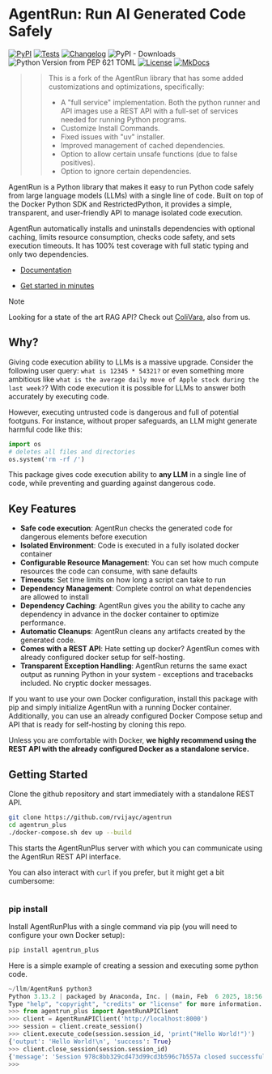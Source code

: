 # AgentRun: Run AI Generated Code Safely

[![PyPI](https://img.shields.io/pypi/v/agentrun.svg)](https://pypi.org/project/agentrun/)
[![Tests](https://github.com/jonathan-adly/agentrun/actions/workflows/test.yml/badge.svg)](https://github.com/jonathan-adly/agentrun/actions/workflows/test.yml)
[![Changelog](https://img.shields.io/github/v/release/jonathan-adly/agentrun?include_prereleases&label=changelog)](https://github.com/jonathan-adly/agentrun/releases)
![PyPI - Downloads](https://img.shields.io/pypi/dm/agentrun)
![Python Version from PEP 621 TOML](https://img.shields.io/python/required-version-toml?tomlFilePath=https%3A%2F%2Fraw.githubusercontent.com%2FJonathan-Adly%2FAgentRun%2Fdevelop%2Fpyproject.toml)
[![License](https://img.shields.io/badge/license-Apache%202.0-blue.svg)](https://github.com/jonathan-adly/agentrun/blob/main/LICENSE)
[![MkDocs](https://img.shields.io/badge/MkDocs-526CFE?logo=materialformkdocs&logoColor=fff)](https://jonathan-adly.github.io/AgentRun/)

>> This is a fork of the AgentRun library that has some added customizations and optimizations, specifically:
>>
>> - A "full service" implementation. Both the python runner and API images use a REST API with a full-set of services needed for running Python programs.
>> - Customize Install Commands.
>> - Fixed issues with "uv" installer.
>> - Improved management of cached dependencies.
>> - Option to allow certain unsafe functions (due to false positives).
>> - Option to ignore certain dependencies.

AgentRun is a Python library that makes it easy to run Python code safely from large language models (LLMs) with a single line of code. Built on top of the Docker Python SDK and RestrictedPython, it provides a simple, transparent, and user-friendly API to manage isolated code execution.

AgentRun automatically installs and uninstalls dependencies with optional caching, limits resource consumption, checks code safety, and sets execution timeouts. It has 100% test coverage with full static typing and only two dependencies.

- [Documentation](https://jonathan-adly.github.io/AgentRun/)

- [Get started in minutes](#getting-started)

> [!NOTE]
> Looking for a state of the art RAG API? Check out [ColiVara](https://github.com/tjmlabs/ColiVara), also from us.

## Why?

Giving code execution ability to LLMs is a massive upgrade. Consider the following user query: `what is 12345 * 54321?` or even something more ambitious like `what is the average daily move of Apple stock during the last week?`? With code execution it is possible for LLMs to answer both accurately by executing code.

However, executing untrusted code is dangerous and full of potential footguns. For instance, without proper safeguards, an LLM might generate harmful code like this:

```python
import os
# deletes all files and directories
os.system('rm -rf /')
```

This package gives code execution ability to **any LLM** in a single line of code, while preventing and guarding against dangerous code.


## Key Features

- **Safe code execution**: AgentRun checks the generated code for dangerous elements before execution
- **Isolated Environment**: Code is executed in a fully isolated docker container
- **Configurable Resource Management**: You can set how much compute resources the code can consume, with sane defaults
- **Timeouts**: Set time limits on how long a script can take to run 
- **Dependency Management**: Complete control on what dependencies are allowed to install
- **Dependency Caching**: AgentRun gives you the ability to cache any dependency in advance in the docker container to optimize performance.
- **Automatic Cleanups**: AgentRun cleans any artifacts created by the generated code.
- **Comes with a REST API**: Hate setting up docker? AgentRun comes with already configured docker setup for self-hosting.
- **Transparent Exception Handling**: AgentRun returns the same exact output as running Python in your system - exceptions and tracebacks included. No cryptic docker messages.

If you want to use your own Docker configuration, install this package with pip and simply initialize AgentRun with a running Docker container. Additionally, you can use an already configured Docker Compose setup and API that is ready for self-hosting by cloning this repo.

Unless you are comfortable with Docker, **we highly recommend using the REST API with the already configured Docker as a standalone service.**

## Getting Started

Clone the github repository and start immediately with a standalone REST API.

```bash
git clone https://github.com/rvijayc/agentrun
cd agentrun_plus
./docker-compose.sh dev up --build
```

This starts the AgentRunPlus server with which you can communicate using the AgentRun REST API interface.

You can also interact with `curl` if you prefer, but it might get a bit cumbersome:

```shell
```

### pip install 

Install AgentRunPlus with a single command via pip (you will need to configure your own Docker setup):

```bash
pip install agentrun_plus
```

Here is a simple example of creating a session and executing some python code.

```Python
~/llm/AgentRun$ python3
Python 3.13.2 | packaged by Anaconda, Inc. | (main, Feb  6 2025, 18:56:02) [GCC 11.2.0] on linux
Type "help", "copyright", "credits" or "license" for more information.
>>> from agentrun_plus import AgentRunAPIClient
>>> client = AgentRunAPIClient('http://localhost:8000')
>>> session = client.create_session()
>>> client.execute_code(session.session_id, 'print("Hello World!")')
{'output': 'Hello World!\n', 'success': True}
>>> client.close_session(session.session_id)
{'message': 'Session 978c8bb329cd473d99cd3b596c7b557a closed successfully'}
>>>
```

